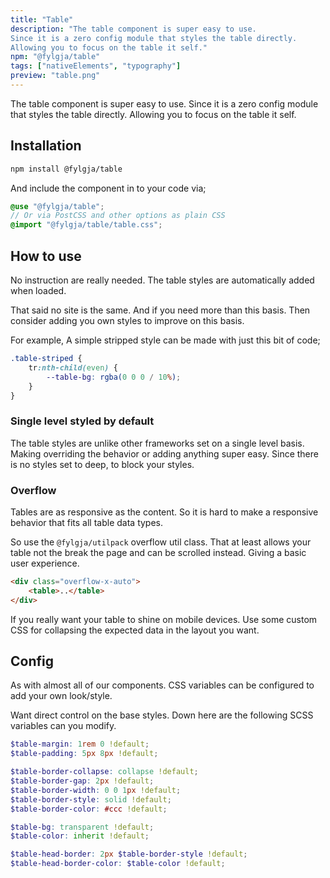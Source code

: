 ```yaml
---
title: "Table"
description: "The table component is super easy to use.
Since it is a zero config module that styles the table directly.
Allowing you to focus on the table it self."
npm: "@fylgja/table"
tags: ["nativeElements", "typography"]
preview: "table.png"
---
```


The table component is super easy to use.
Since it is a zero config module that styles the table directly.
Allowing you to focus on the table it self.

## Installation

```bash
npm install @fylgja/table
```

And include the component in to your code via;

```scss
@use "@fylgja/table";
// Or via PostCSS and other options as plain CSS
@import "@fylgja/table/table.css";
```

## How to use

No instruction are really needed.
The table styles are automatically added when loaded.

That said no site is the same.
And if you need more than this basis.
Then consider adding you own styles to improve on this basis.

For example,
A simple stripped style can be made with just this bit of code;

```scss
.table-striped {
    tr:nth-child(even) {
        --table-bg: rgba(0 0 0 / 10%);
    }
}
```

### Single level styled by default

The table styles are unlike other frameworks set on a single level basis.
Making overriding the behavior or adding anything super easy.
Since there is no styles set to deep, to block your styles.

### Overflow

Tables are as responsive as the content.
So it is hard to make a responsive behavior that fits all table data types.

So use the `@fylgja/utilpack` overflow util class.
That at least allows your table not the break the page
and can be scrolled instead.
Giving a basic user experience.

```html
<div class="overflow-x-auto">
    <table>..</table>
</div>
```

If you really want your table to shine on mobile devices.
Use some custom CSS for collapsing the expected data in the layout you want.

## Config

As with almost all of our components.
CSS variables can be configured to add your own look/style.

Want direct control on the base styles.
Down here are the following SCSS variables can you modify.

```scss
$table-margin: 1rem 0 !default;
$table-padding: 5px 8px !default;

$table-border-collapse: collapse !default;
$table-border-gap: 2px !default;
$table-border-width: 0 0 1px !default;
$table-border-style: solid !default;
$table-border-color: #ccc !default;

$table-bg: transparent !default;
$table-color: inherit !default;

$table-head-border: 2px $table-border-style !default;
$table-head-border-color: $table-color !default;
```

